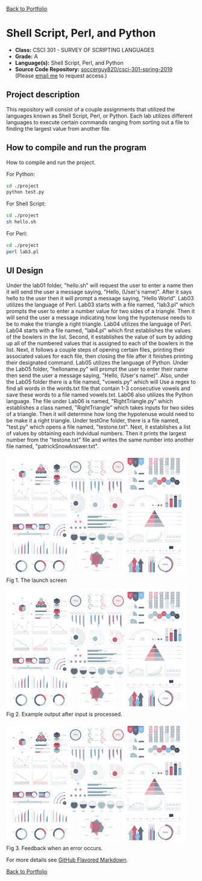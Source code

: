 [Back to Portfolio](./)

Shell Script, Perl, and Python
===============

-   **Class:** CSCI 301 - SURVEY OF SCRIPTING LANGUAGES
-   **Grade:** A
-   **Language(s):** Shell Script, Perl, and Python
-   **Source Code Repository:** [soccerguy820/csci-301-spring-2019](https://github.com/soccerguy820/csci-301-spring-2019)  
    (Please [email me](mailto:pesnow@csustudent.net?subject=GitHub%20Access) to request access.)

## Project description

This repository will consist of a couple assignments that utilized the languages known as Shell Script, Perl, or Python. Each lab utilizes different languages to execute certain commands ranging from sorting out a file to finding the largest value from another file.

## How to compile and run the program

How to compile and run the project.

For Python:
```bash
cd ./project
python test.py
```

For Shell Script:
```bash
cd ./project
sh hello.sh
```

For Perl:
```bash
cd ./project
perl lab3.pl
```

## UI Design

Under the lab01 folder, "hello.sh" will request the user to enter a name then it will send the user a message saying, "Hello, (User's name)". After it says hello to the user then it will prompt a message saying, "Hello World". Lab03 utilizes the language of Perl. Lab03 starts with a file named, "lab3.pl" which prompts the user to enter a number value for two sides of a triangle. Then it will send the user a message indicating how long the hypotenuse needs to be to make the triangle a right triangle. Lab04 utilizes the language of Perl. Lab04 starts with a file named, "lab4.pl" which first establishes the values of the bowlers in the list. Second, it establishes the value of sum by adding up all of the numbered values that is assigned to each of the bowlers in the list. Next, it follows a couple steps of opening certain files, printing their associated values for each file, then closing the file after it finishes printing their designated command. Lab05 utilizes the language of Python. Under the Lab05 folder, "helloname.py" will prompt the user to enter their name then send the user a message saying, "Hello, (User's name)". Also, under the Lab05 folder there is a file named, "vowels.py" which will Use a regex to find all words in the words.txt file that contain 1-3 consecutive vowels and save these words to a file named vowels.txt. Lab06 also utilizes the Python language. The file under Lab06 is named, "RightTriangle.py" which establishes a class named, "RightTriangle" which takes inputs for two sides of a triangle. Then it will determine how long the hypotenuse would need to be make it a right triangle. Under testOne folder, there is a file named, "test.py" which opens a file named, "testone.txt". Next, it establishes a list of values by obtaining each indvidual numbers. Then it prints the largest number from the "testone.txt" file and writes the same number into another file named, "patrickSnowAnswer.txt".

![screenshot](images/dummy_thumbnail.jpg)  
Fig 1. The launch screen

![screenshot](images/dummy_thumbnail.jpg)  
Fig 2. Example output after input is processed.

![screenshot](images/dummy_thumbnail.jpg)  
Fig 3. Feedback when an error occurs.


For more details see [GitHub Flavored Markdown](https://guides.github.com/features/mastering-markdown/).

[Back to Portfolio](./)
